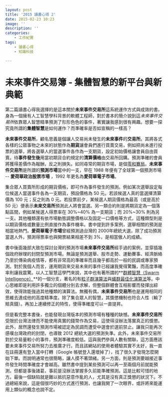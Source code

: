 ```yaml
---
layout: post
title: '2015 讀書心得 2'
date: 2015-02-23 10:23
image: ''
description: ''
categories:
    - 工作紀實
tags:
    - 讀書心得
    - 知識科技

---
```

# 未來事件交易簿 - 集體智慧的新平台與新典範

第二篇讀書心得我選擇的是這本關於**未來事件交易所**這系統運作方式與成效的書。身為一個擁有人工智慧學科背景的軟體工程師，對於書本的簡介說到這*未來事件交易所*依靠眾人智慧精準預測了形形色色的事件，著實讓我感到很有興趣。想要一探究竟所謂的**集體智慧**是如何運作？而準確率是否如宣稱的一樣高？

**未來事件交易所**，顧名思義是個讓人交易尚未發生的**未來事件**的**交易所**。其將各式各樣的公眾事物之未來的狀態作為**期貨**讓會員們進行買賣交易，例如把尚未進行投票的選舉，將各選舉人的當選事件各作為一支期貨，設定初始價格讓會員自由買賣。待**事件發生後**用當初期貨合約規定的**清算價格**由交易所回購。預測準確的會員將獲得差價作為報酬，反之則損失。如同尋常的期貨市場，是個[零和賽局](http://en.wikipedia.org/wiki/Zero-sum_game)。**未來事件交易所**是所謂的**預測市場**當中的一支，早在 1988 年便有了全球第一個預測市場 -- **愛荷華政治股票市場** ，1992 年更名為**愛荷華電子市場**。

集合眾人買賣所形成的期貨價格，即可作為事件發生的預測。例如某次選舉設定每位候選人當選事件各為一支期貨，預設價格為 50 元。若該候選人真的當選擇清算價為 100 元；反之則為 0 元。若投票前夕，某候選人期貨價格為最高（或是高於 50 元）便表示**未來交易所**預測此人將會當選。另一類合約則是將期貨定為一個落點區間，例如某候選人得票率在 30%~40% 為一支期貨；而 20%~30% 則為另一支。其他種類還有依市場動態調整價格以及固定一口價格等方式，這種類型則是以期貨價格或數量比例直接作為事件機率。書中提到許多案例，選舉相關的預測是相當地熱門。**愛荷華電子市場**曾經預測過台灣的 2000年總統大選，除了成功預測當選人外，預測得票率也與開票結果相差不到 3%，是相當傲人的成績。

書中後面幾部大致在探討台灣的預測市場**未來事件交易所**經手過的案例，並穿插幾個政府辦理的封閉型預測市場。無論是預測選舉、股市走勢、運動賽事、經濟脈絡乃至於傳染病疫情等，都有非常高的準確率而且幾乎都高於一般的民調或專家預測。對於我個人而言，運用期貨來交易未來的事件已經讓我覺得驚豔，而高度準確率則讓我震驚。以人工智慧這學門來說，其中也有著所謂的**[群體智慧（Swarm Intelligence）](http://en.wikipedia.org/wiki/Swarm_intelligence)**的一個分支，著名的有[粒子群演算法](http://en.wikipedia.org/wiki/Particle_swarm_optimization)與[蟻群最佳化演算法](http://en.wikipedia.org/wiki/Ant_colony_optimization_algorithms)等。中心思維即是利用許多獨立的個體分別去求解，但整個群體會互相影響而發揮出綜效，使得效能強過其他種類的演算法。無獨有偶，**未來事件交易所**也是運用相同的思維去達成他的高度精準度。除了集合眾人的智慧，其獎懲機制也符合人性（輸了賠真錢）。再加上連續修正的特性，使得準確度可以一直提昇。

但是看完整本書後，也能發現台灣版本的預測市場有種種的缺憾。**未來事件交易所**受限於台灣法律而不能使用真實的錢幣作為交易，這使得沒辦法落實真正的獎懲。此外，居然還發生預測市場被認定為民調而遭受中選會於選前禁止。讓我只能再次感嘆台灣政府的封閉，也導致 2012 總統大選的預測失準。此外，未來事件交易所對於交易量較小的事件，預測準確度較低。這與我們參與人數有關聯，這方面應該要未來事件交易所努力去推廣才行。而且該網站的使用者體驗其實不太好，我一直在註冊還有登入當中打轉（Google 帳號登入還壞掉了），找了很久才發現怎麼開始下單。而說明通常也很簡略，讓人摸不著頭緒。另一方面，則是預測要越接近事件發生時間準確度才會越高。雖然書中提到某些預測可以再一至兩個月前就能預測，但都是事後諸葛，事前是沒辦法掌握多久前能準確預測。這是比較可惜的地方。最後一個缺陷就是難以抵抗惡意作亂的人，尤其是沒有真正獎懲的狀況下。不過總結來說，這是個很巧妙的方式進行預測，也讓我開了一次眼界，或許將來能運用上類似的概念也說不定。
